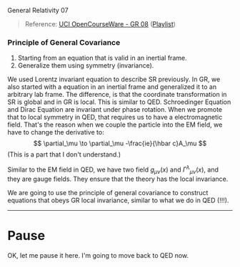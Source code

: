 General Relativity 07

> Reference: [UCI OpenCourseWare - GR 08](
https://www.youtube.com/watch?v=wDLV4Gb0yrU&list=PLqOZ6FD_RQ7ln1ZQPEU9aZQsEj0eyGlT6&index=9) ([Playlist](https://www.youtube.com/playlist?list=PLqOZ6FD_RQ7ln1ZQPEU9aZQsEj0eyGlT6))

### Principle of General Covariance

1. Starting from an equation that is valid in an inertial frame.
2. Generalize them using symmetry (invariance).

We used Lorentz invariant equation to describe SR previously.
In GR, we also started with a equation in an inertial frame and generalized it to an arbitrary lab frame. The difference, is that the coordinate transformation in SR is global and in GR is local. This is similar to QED. Schroedinger Equation and Dirac Equation are invariant under phase rotation. When we promote that to local symmetry in QED, that requires us to have a electromagnetic field. That's the reason when we couple the particle into the EM field, we have to change the derivative to:
$$
\partial_\mu \to \partial_\mu -\frac{ie}{\hbar c}A_\mu
$$
(This is a part that I don't understand.)

Similar to the EM field in QED, we have two field $g_{\mu\nu}(x)$ and $\Gamma^\lambda{}_{\mu\nu}(x)$, and they are gauge fields. They ensure that the theory has the local invariance.


We are going to use the principle of general covariance to construct equations that obeys GR local invariance, similar to what we do in QED (!!!).

---

# Pause

OK, let me pause it here. I'm going to move back to QED now.

